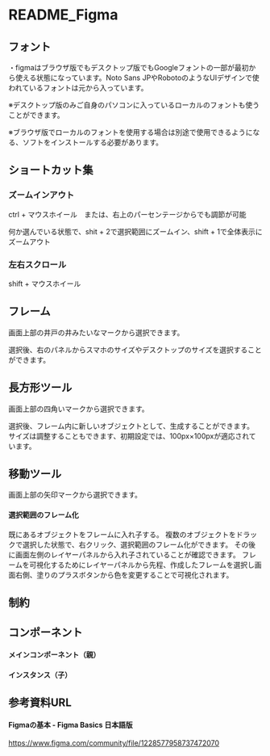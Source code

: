 # README_Figma

## フォント
・figmaはブラウザ版でもデスクトップ版でもGoogleフォントの一部が最初から使える状態になっています。Noto Sans JPやRobotoのようなUIデザインで使われているフォントは元から入っています。

※デスクトップ版のみご自身のパソコンに入っているローカルのフォントも使うことができます。

※ブラウザ版でローカルのフォントを使用する場合は別途で使用できるようになる、ソフトをインストールする必要があります。

## ショートカット集
### ズームインアウト
ctrl + マウスホイール　または、右上のパーセンテージからでも調節が可能

何か選んでいる状態で、shit + 2で選択範囲にズームイン、shift + 1で全体表示にズームアウト

### 左右スクロール
shift + マウスホイール

## フレーム
画面上部の井戸の井みたいなマークから選択できます。

選択後、右のパネルからスマホのサイズやデスクトップのサイズを選択することができます。

## 長方形ツール
画面上部の四角いマークから選択できます。

選択後、フレーム内に新しいオブジェクトとして、生成することができます。
サイズは調整することもできます、初期設定では、100px×100pxが適応されています。

## 移動ツール
画面上部の矢印マークから選択できます。

#### 選択範囲のフレーム化
既にあるオブジェクトをフレームに入れ子する。
複数のオブジェクトをドラックで選択した状態で、右クリック、選択範囲のフレーム化ができます。
その後に画面左側のレイヤーパネルから入れ子されていることが確認できます。
フレームを可視化するためにレイヤーパネルから先程、作成したフレームを選択し画面右側、塗りのプラスボタンから色を変更することで可視化されます。

## 制約

## コンポーネント

#### メインコンポーネント（親）

#### インスタンス（子）


## 参考資料URL
#### Figmaの基本 - Figma Basics 日本語版
https://www.figma.com/community/file/1228577958737472070
